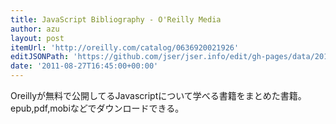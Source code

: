 ```yaml
---
title: JavaScript Bibliography - O'Reilly Media
author: azu
layout: post
itemUrl: 'http://oreilly.com/catalog/0636920021926'
editJSONPath: 'https://github.com/jser/jser.info/edit/gh-pages/data/2011/08/index.json'
date: '2011-08-27T16:45:00+00:00'
---
```

Oreillyが無料で公開してるJavascriptについて学べる書籍をまとめた書籍。
epub,pdf,mobiなどでダウンロードできる。
